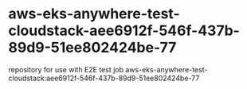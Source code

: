 # aws-eks-anywhere-test-cloudstack-aee6912f-546f-437b-89d9-51ee802424be-77
repository for use with E2E test job aws-eks-anywhere-test-cloudstack:aee6912f-546f-437b-89d9-51ee802424be-77
